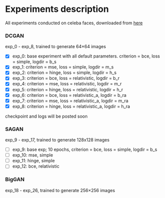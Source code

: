 # Experiments description

All experiments conducted on celeba faces, downloaded from 
[here](https://drive.google.com/drive/folders/0B7EVK8r0v71pTUZsaXdaSnZBZzg)

### DCGAN
exp_0 - exp_8, trained to generate 64×64 images

- [x] exp_0: base experiment with all default parameters. 
criterion = bce, loss = simple, logdir = b_s
- [x] exp_1: criterion = mse, loss = simple, logdir = m_s
- [x] exp_2: criterion = hinge, loss = simple, logdir = h_s
- [x] exp_3: criterion = bce, loss = relativistic, logdir = b_r
- [x] exp_4: criterion = mse, loss = relativistic, logdir = m_r
- [x] exp_5: criterion = hinge, loss = relativistic, logdir = h_r
- [x] exp_6: criterion = bce, loss = relativistic_a, logdir = b_ra
- [x] exp_7: criterion = mse, loss = relativistic_a, logdir = m_ra
- [x] exp_8: criterion = hinge, loss = relativistic_a, logdir = h_ra

checkpoint and logs will be posted soon

### SAGAN
exp_9 - exp_17, trained to generate 128x128 images

- [ ] exp_9: base exp; 10 epochs, criterion = bce, loss = simple, logdir = b_s
- [ ] exp_10: mse, simple
- [ ] exp_11: hinge, simple
- [ ] exp_12: bce, relativistic

### BigGAN
exp_18 - exp_26, trained to generate 256×256 images
